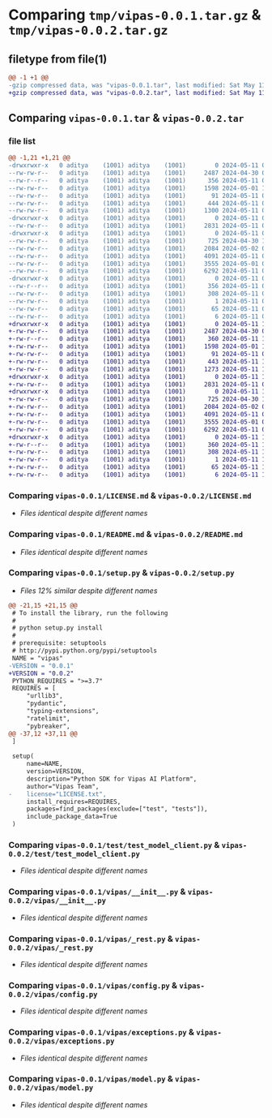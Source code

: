 # Comparing `tmp/vipas-0.0.1.tar.gz` & `tmp/vipas-0.0.2.tar.gz`

## filetype from file(1)

```diff
@@ -1 +1 @@
-gzip compressed data, was "vipas-0.0.1.tar", last modified: Sat May 11 09:54:47 2024, max compression
+gzip compressed data, was "vipas-0.0.2.tar", last modified: Sat May 11 10:35:32 2024, max compression
```

## Comparing `vipas-0.0.1.tar` & `vipas-0.0.2.tar`

### file list

```diff
@@ -1,21 +1,21 @@
-drwxrwxr-x   0 aditya    (1001) aditya    (1001)        0 2024-05-11 09:54:47.974380 vipas-0.0.1/
--rw-rw-r--   0 aditya    (1001) aditya    (1001)     2487 2024-04-30 05:46:43.000000 vipas-0.0.1/LICENSE.md
--rw-r--r--   0 aditya    (1001) aditya    (1001)      356 2024-05-11 09:54:47.974380 vipas-0.0.1/PKG-INFO
--rw-rw-r--   0 aditya    (1001) aditya    (1001)     1598 2024-05-01 12:56:58.000000 vipas-0.0.1/README.md
--rw-rw-r--   0 aditya    (1001) aditya    (1001)       91 2024-05-11 09:29:37.000000 vipas-0.0.1/pyproject.toml
--rw-rw-r--   0 aditya    (1001) aditya    (1001)      444 2024-05-11 09:54:47.974380 vipas-0.0.1/setup.cfg
--rw-rw-r--   0 aditya    (1001) aditya    (1001)     1300 2024-05-11 09:19:51.000000 vipas-0.0.1/setup.py
-drwxrwxr-x   0 aditya    (1001) aditya    (1001)        0 2024-05-11 09:54:47.974380 vipas-0.0.1/test/
--rw-rw-r--   0 aditya    (1001) aditya    (1001)     2831 2024-05-11 09:17:38.000000 vipas-0.0.1/test/test_model_client.py
-drwxrwxr-x   0 aditya    (1001) aditya    (1001)        0 2024-05-11 09:54:47.974380 vipas-0.0.1/vipas/
--rw-rw-r--   0 aditya    (1001) aditya    (1001)      725 2024-04-30 15:42:34.000000 vipas-0.0.1/vipas/__init__.py
--rw-rw-r--   0 aditya    (1001) aditya    (1001)     2084 2024-05-02 09:27:49.000000 vipas-0.0.1/vipas/_rest.py
--rw-rw-r--   0 aditya    (1001) aditya    (1001)     4091 2024-05-11 08:59:02.000000 vipas-0.0.1/vipas/config.py
--rw-rw-r--   0 aditya    (1001) aditya    (1001)     3555 2024-05-01 08:36:27.000000 vipas-0.0.1/vipas/exceptions.py
--rw-rw-r--   0 aditya    (1001) aditya    (1001)     6292 2024-05-11 09:54:17.000000 vipas-0.0.1/vipas/model.py
-drwxrwxr-x   0 aditya    (1001) aditya    (1001)        0 2024-05-11 09:54:47.974380 vipas-0.0.1/vipas.egg-info/
--rw-r--r--   0 aditya    (1001) aditya    (1001)      356 2024-05-11 09:54:47.000000 vipas-0.0.1/vipas.egg-info/PKG-INFO
--rw-rw-r--   0 aditya    (1001) aditya    (1001)      308 2024-05-11 09:54:47.000000 vipas-0.0.1/vipas.egg-info/SOURCES.txt
--rw-rw-r--   0 aditya    (1001) aditya    (1001)        1 2024-05-11 09:54:47.000000 vipas-0.0.1/vipas.egg-info/dependency_links.txt
--rw-rw-r--   0 aditya    (1001) aditya    (1001)       65 2024-05-11 09:54:47.000000 vipas-0.0.1/vipas.egg-info/requires.txt
--rw-rw-r--   0 aditya    (1001) aditya    (1001)        6 2024-05-11 09:54:47.000000 vipas-0.0.1/vipas.egg-info/top_level.txt
+drwxrwxr-x   0 aditya    (1001) aditya    (1001)        0 2024-05-11 10:35:32.477698 vipas-0.0.2/
+-rw-rw-r--   0 aditya    (1001) aditya    (1001)     2487 2024-04-30 05:46:43.000000 vipas-0.0.2/LICENSE.md
+-rw-r--r--   0 aditya    (1001) aditya    (1001)      360 2024-05-11 10:35:32.477698 vipas-0.0.2/PKG-INFO
+-rw-rw-r--   0 aditya    (1001) aditya    (1001)     1598 2024-05-01 12:56:58.000000 vipas-0.0.2/README.md
+-rw-rw-r--   0 aditya    (1001) aditya    (1001)       91 2024-05-11 09:29:37.000000 vipas-0.0.2/pyproject.toml
+-rw-rw-r--   0 aditya    (1001) aditya    (1001)      443 2024-05-11 10:35:32.477698 vipas-0.0.2/setup.cfg
+-rw-rw-r--   0 aditya    (1001) aditya    (1001)     1273 2024-05-11 10:26:56.000000 vipas-0.0.2/setup.py
+drwxrwxr-x   0 aditya    (1001) aditya    (1001)        0 2024-05-11 10:35:32.473698 vipas-0.0.2/test/
+-rw-rw-r--   0 aditya    (1001) aditya    (1001)     2831 2024-05-11 09:17:38.000000 vipas-0.0.2/test/test_model_client.py
+drwxrwxr-x   0 aditya    (1001) aditya    (1001)        0 2024-05-11 10:35:32.477698 vipas-0.0.2/vipas/
+-rw-rw-r--   0 aditya    (1001) aditya    (1001)      725 2024-04-30 15:42:34.000000 vipas-0.0.2/vipas/__init__.py
+-rw-rw-r--   0 aditya    (1001) aditya    (1001)     2084 2024-05-02 09:27:49.000000 vipas-0.0.2/vipas/_rest.py
+-rw-rw-r--   0 aditya    (1001) aditya    (1001)     4091 2024-05-11 08:59:02.000000 vipas-0.0.2/vipas/config.py
+-rw-rw-r--   0 aditya    (1001) aditya    (1001)     3555 2024-05-01 08:36:27.000000 vipas-0.0.2/vipas/exceptions.py
+-rw-rw-r--   0 aditya    (1001) aditya    (1001)     6292 2024-05-11 09:54:17.000000 vipas-0.0.2/vipas/model.py
+drwxrwxr-x   0 aditya    (1001) aditya    (1001)        0 2024-05-11 10:35:32.477698 vipas-0.0.2/vipas.egg-info/
+-rw-r--r--   0 aditya    (1001) aditya    (1001)      360 2024-05-11 10:35:32.000000 vipas-0.0.2/vipas.egg-info/PKG-INFO
+-rw-rw-r--   0 aditya    (1001) aditya    (1001)      308 2024-05-11 10:35:32.000000 vipas-0.0.2/vipas.egg-info/SOURCES.txt
+-rw-rw-r--   0 aditya    (1001) aditya    (1001)        1 2024-05-11 10:35:32.000000 vipas-0.0.2/vipas.egg-info/dependency_links.txt
+-rw-rw-r--   0 aditya    (1001) aditya    (1001)       65 2024-05-11 10:35:32.000000 vipas-0.0.2/vipas.egg-info/requires.txt
+-rw-rw-r--   0 aditya    (1001) aditya    (1001)        6 2024-05-11 10:35:32.000000 vipas-0.0.2/vipas.egg-info/top_level.txt
```

### Comparing `vipas-0.0.1/LICENSE.md` & `vipas-0.0.2/LICENSE.md`

 * *Files identical despite different names*

### Comparing `vipas-0.0.1/README.md` & `vipas-0.0.2/README.md`

 * *Files identical despite different names*

### Comparing `vipas-0.0.1/setup.py` & `vipas-0.0.2/setup.py`

 * *Files 12% similar despite different names*

```diff
@@ -21,15 +21,15 @@
 # To install the library, run the following
 #
 # python setup.py install
 #
 # prerequisite: setuptools
 # http://pypi.python.org/pypi/setuptools
 NAME = "vipas"
-VERSION = "0.0.1"
+VERSION = "0.0.2"
 PYTHON_REQUIRES = ">=3.7"
 REQUIRES = [
     "urllib3",
     "pydantic",
     "typing-extensions",
     "ratelimit",
     "pybreaker",
@@ -37,12 +37,11 @@
 ]
 
 setup(
     name=NAME,
     version=VERSION,
     description="Python SDK for Vipas AI Platform",
     author="Vipas Team",
-    license="LICENSE.txt",
     install_requires=REQUIRES,
     packages=find_packages(exclude=["test", "tests"]),
     include_package_data=True
 )
```

### Comparing `vipas-0.0.1/test/test_model_client.py` & `vipas-0.0.2/test/test_model_client.py`

 * *Files identical despite different names*

### Comparing `vipas-0.0.1/vipas/__init__.py` & `vipas-0.0.2/vipas/__init__.py`

 * *Files identical despite different names*

### Comparing `vipas-0.0.1/vipas/_rest.py` & `vipas-0.0.2/vipas/_rest.py`

 * *Files identical despite different names*

### Comparing `vipas-0.0.1/vipas/config.py` & `vipas-0.0.2/vipas/config.py`

 * *Files identical despite different names*

### Comparing `vipas-0.0.1/vipas/exceptions.py` & `vipas-0.0.2/vipas/exceptions.py`

 * *Files identical despite different names*

### Comparing `vipas-0.0.1/vipas/model.py` & `vipas-0.0.2/vipas/model.py`

 * *Files identical despite different names*

